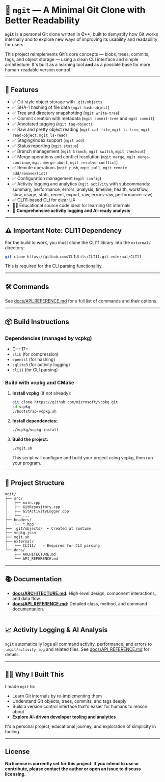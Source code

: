 # 🧠 `mgit` — A Minimal Git Clone with Better Readability

**`mgit`** is a personal Git clone written in **C++**, built to demystify how Git works internally and to explore new ways of improving its usability and readability for users.

This project reimplements Git’s core concepts — blobs, trees, commits, tags, and object storage — using a clean CLI interface and simple architecture. It's built as a learning tool **and** as a possible base for more human-readable version control.

---

## 🚀 Features

* ✅ Git-style object storage with `.git/objects`
* ✅ SHA-1 hashing of file data (`mgit hash-object`)
* ✅ Tree and directory snapshotting (`mgit write-tree`)
* ✅ Commit creation with metadata (`mgit commit-tree` and `mgit commit`)
* ✅ Annotated tagging (`mgit tag-object`)
* ✅ Raw and pretty object reading (`mgit cat-file`, `mgit ls-tree`, `mgit read-object`, `mgit ls-read`)
* ✅ Staging/index support (`mgit add`)
* ✅ Status reporting (`mgit status`)
* ✅ Branch management (`mgit branch`, `mgit switch`, `mgit checkout`)
* ✅ Merge operations and conflict resolution (`mgit merge`, `mgit merge-continue`, `mgit merge-abort`, `mgit resolve-conflict`)
* ✅ Remote operations (`mgit push`, `mgit pull`, `mgit remote add/remove/list`)
* ✅ Configuration management (`mgit config`)
* ✅ Activity logging and analytics (`mgit activity` with subcommands: summary, performance, errors, analysis, timeline, health, workflow, slow, usage, stats, recent, export, raw, errors-raw, performance-raw)
* ✅ CLI11-based CLI for clear UX
* 🧑‍💻 Educational source code ideal for learning Git internals
* 📝 **Comprehensive activity logging and AI-ready analysis**

---

## ⚠️ Important Note: CLI11 Dependency

For the build to work, you must clone the CLI11 library into the `external/` directory:

```sh
git clone https://github.com/CLIUtils/CLI11.git external/CLI11
```

This is required for the CLI parsing functionality.

---

## 🛠️ Commands

See [docs/API_REFERENCE.md](docs/API_REFERENCE.md) for a full list of commands and their options.

---

## 📦 Build Instructions

### Dependencies (managed by vcpkg)

* C++17+
* `zlib` (for compression)
* `openssl` (for hashing)
* `sqlite3` (for activity logging)
* `cli11` (for CLI parsing)

### Build with vcpkg and CMake

1. **Install vcpkg** (if not already):
   ```sh
   git clone https://github.com/microsoft/vcpkg.git
   cd vcpkg
   ./bootstrap-vcpkg.sh
   ```
2. **Install dependencies:**
   ```sh
   ./vcpkg/vcpkg install
   ```
3. **Build the project:**
   ```sh
   ./mgit.sh
   ```
   This script will configure and build your project using vcpkg, then run your program.

---

## 📁 Project Structure

```
mgit/
├── src/
│   ├── main.cpp
│   ├── GitRepository.cpp
│   ├── GitActivityLogger.cpp
│   └── ...
├── headers/
│   └── *.hpp
├── .git/objects/  ← Created at runtime
├── vcpkg.json
├── mgit.sh
├── external/
│   └── CLI11/   ← Required for CLI parsing
└── docs/
    ├── ARCHITECTURE.md
    └── API_REFERENCE.md
```

---

## 📚 Documentation

- **[docs/ARCHITECTURE.md](docs/ARCHITECTURE.md):** High-level design, component interactions, and data flow.
- **[docs/API_REFERENCE.md](docs/API_REFERENCE.md):** Detailed class, method, and command documentation.

---

## 📈 Activity Logging & AI Analysis

`mgit` automatically logs all command activity, performance, and errors to `.mgit/activity.log` and related files. See [docs/API_REFERENCE.md](docs/API_REFERENCE.md#activity-logging) for details.

---

## 🧑‍💻 Why I Built This

I made `mgit` to:

* Learn Git internals by re-implementing them
* Understand Git objects, trees, commits, and tags deeply
* Build a version control interface that's easier for humans to reason about
* **Explore AI-driven developer tooling and analytics**

It's a personal project, educational journey, and exploration of simplicity in tooling.

---

## License

**No license is currently set for this project. If you intend to use or contribute, please contact the author or open an issue to discuss licensing.**
